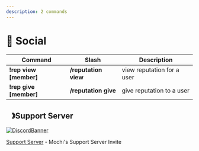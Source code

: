 ```yaml
---
description: 2 commands
---
```


# 🧑 Social

| Command                 | Slash                | Description                |
| ----------------------- | -------------------- | -------------------------- |
| **!rep view \[member]** | **/reputation view** | view reputation for a user |
| **!rep give \[member]** | **/reputation give** | give reputation to a user  |


## <img src="https://cdn.discordapp.com/emojis/1036083490292244493.png" width="15px" height="15px">》Support Server
[![DiscordBanner](https://invidget.switchblade.xyz/uMgS9evnmv)](https://discord.gg/uMgS9evnmv)

[Support Server](https://discord.gg/uMgS9evnmv) - Mochi's Support Server Invite

